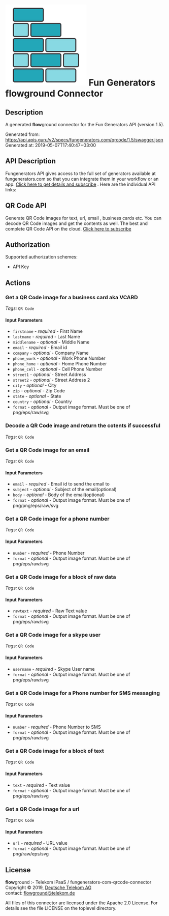 # ![LOGO](logo.png) Fun Generators **flow**ground Connector

## Description

A generated **flow**ground connector for the Fun Generators API (version 1.5).

Generated from: https://api.apis.guru/v2/specs/fungenerators.com/qrcode/1.5/swagger.json<br/>
Generated at: 2019-05-07T17:40:47+03:00

## API Description

Fungenerators API gives access to the full set of generators available at fungenerators.com so that you can integrate them in your workflow or an app. [Click here to get details and subscribe](http://fungenerators.com/api) . Here are the individual API links:

  ## QR Code API ##
  Generate QR Code images for text, url, email , business cards etc. You can decode QR Code images and get the contents as well. The best and complete QR Code API on the cloud. [Click here to subscribe](http://fungenerators.com/api/qrcode)


## Authorization

Supported authorization schemes:
- API Key
## Actions

### Get a QR Code image for a business card aka VCARD

*Tags:* `QR Code`

#### Input Parameters
* `firstname` - _required_ - First Name
* `lastname` - _required_ - Last Name
* `middlename` - _optional_ - Middle Name
* `email` - _required_ - Email id
* `company` - _optional_ - Company Name
* `phone_work` - _optional_ - Work Phone Number
* `phone_home` - _optional_ - Home Phone Number
* `phone_cell` - _optional_ - Cell Phone Number
* `street1` - _optional_ - Street Address
* `street2` - _optional_ - Street Address 2
* `city` - _optional_ - City
* `zip` - _optional_ - Zip Code
* `state` - _optional_ - State
* `country` - _optional_ - Country
* `format` - _optional_ - Output image format. Must be one of png/eps/raw/svg

### Decode a QR Code image and return the cotents if successful

*Tags:* `QR Code`

### Get a QR Code image for an email

*Tags:* `QR Code`

#### Input Parameters
* `email` - _required_ - Email id to send the email to
* `subject` - _optional_ - Subject of the email(optional)
* `body` - _optional_ - Body of the email(optional)
* `format` - _optional_ - Output image format. Must be one of png/png/eps/raw/svg

### Get a QR Code image for a phone number

*Tags:* `QR Code`

#### Input Parameters
* `number` - _required_ - Phone Number
* `format` - _optional_ - Output image format. Must be one of png/eps/raw/svg

### Get a QR Code image for a block of raw data

*Tags:* `QR Code`

#### Input Parameters
* `rawtext` - _required_ - Raw Text value
* `format` - _optional_ - Output image format. Must be one of png/eps/raw/svg

### Get a QR Code image for a skype user

*Tags:* `QR Code`

#### Input Parameters
* `username` - _required_ - Skype User name
* `format` - _optional_ - Output image format. Must be one of png/eps/raw/svg

### Get a QR Code image for a Phone number for SMS messaging

*Tags:* `QR Code`

#### Input Parameters
* `number` - _required_ - Phone Number to SMS
* `format` - _optional_ - Output image format. Must be one of png/eps/raw/svg

### Get a QR Code image for a block of text

*Tags:* `QR Code`

#### Input Parameters
* `text` - _required_ - Text value
* `format` - _optional_ - Output image format. Must be one of png/eps/raw/svg

### Get a QR Code image for a url

*Tags:* `QR Code`

#### Input Parameters
* `url` - _required_ - URL value
* `format` - _optional_ - Output image format. Must be one of png/raw/eps/svg

## License

**flow**ground :- Telekom iPaaS / fungenerators-com-qrcode-connector<br/>
Copyright © 2019, [Deutsche Telekom AG](https://www.telekom.de)<br/>
contact: flowground@telekom.de

All files of this connector are licensed under the Apache 2.0 License. For details
see the file LICENSE on the toplevel directory.
